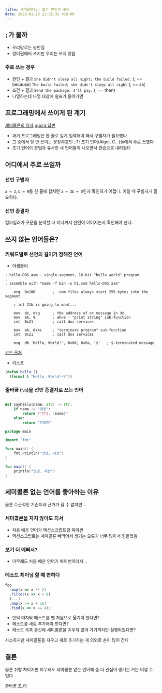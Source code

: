 ```yaml
---
title: 세미콜론(;) 없는 언어가 좋아
date: 2022-01-23 21:31:31 +09:00
---
```


## `;`가 몰까

- 우리말로는 쌍반점
- 영어권에써 쓰지만 우리는 쓰지 않음

### 주로 쓰는 경우
- 원인 + 결과
`She didn't sleep all night; the build failed.` (; == because)
`The build failed; she didn't sleep all night` (; == so)
- 조건 + 결과
`Send the package; I'll pay.` (; == then)
- 나열하는데 나열 대상에 쉼표가 들어가면

## 프로그래밍에서 쓰이게 된 계기
[세미콜론의 역사](https://betterprogramming.pub/a-brief-history-of-the-8efda9dde2b8)
[quora 답변](https://stackoverflow.com/questions/4701137/why-do-some-languages-need-semicolons)

- 과거 프로그래밍은 한 줄로 길게 입력해야 해서 구별자가 필요했다
- 그 중에서 잘 안 쓰이는 문장부호인 `;`가 초기 언어(Algol, C...)들에서 주로 쓰였다
- 초기 언어의 문법과 유사한 새 언어들이 나오면서 관습으로 내려왔다

## 어디에서 주로 쓰일까

### 선언 구별자
`a = 3`, `b = 0`를 한 줄에 합치면 `a = 3b = 0`인지 확인하기 어렵다. 이럴 때 구별자가 필요하다.

### 선언 종결자
컴파일러가 구문을 분석할 때 어디까지 선언이 이어지는지 확인해야 한다.

## 쓰지 않는 언어들은?

### 키워드별로 선언의 길이가 정해진 언어

- 어셈블리
```x86asm
; hello-DOS.asm - single-segment, 16-bit "hello world" program
;
; assemble with "nasm -f bin -o hi.com hello-DOS.asm"

    org  0x100        ; .com files always start 256 bytes into the segment

    ; int 21h is going to want...

    mov  dx, msg      ; the address of or message in dx
    mov  ah, 9        ; ah=9 - "print string" sub-function
    int  0x21         ; call dos services

    mov  ah, 0x4c     ; "terminate program" sub-function
    int  0x21         ; call dos services

    msg  db 'Hello, World!', 0x0d, 0x0a, '$'   ; $-terminated message
```
[코드 출처](https://montcs.bloomu.edu/Information/LowLevel/Assembly/hello-asm.html)

- 리스프
```lisp
(defun hello ()
  (format t "Hello, World!~%"))
```

### 줄바꿈 (`\n`)을 선언 종결자로 쓰는 언어
```python

def sayhello(name: str) -> str:
    if name != "애옹":
        return f"안녕, {name}"
    else:
        return "으에엑"
```

```go
package main

import "fmt"

func main() {
	fmt.Println("안녕, 세상")
}
```

```kotlin
fun main() {
    println("안녕, 세상")
}
```

## 세미콜론 없는 언어를 좋아하는 이유
물론 주관적인 기준이라 근거가 될 수 없지만...

### 세미콜론을 치지 않아도 되서
- 처음 배운 언어가 액션스크립트랑 파이썬
- 액션스크립트는 세미콜론 빼먹어서 생기는 오류가 너무 많아서 힘들었음

### 보기 더 예뻐서?
- 아무래도 처음 배운 언어가 파이썬이라서...

### 메소드 체이닝 할 때 편하다
```js
foo
  .map(x => x ** 2)
  .filter(x => x > 6)
  (...)
  .map(x => x + 16)
  .find(x => x == 4);
```
- 만약 마지막 메소드를 맨 처음으로 옮겨야 한다면?
- 메소드를 새로 추가해야 한다면?
- 메소드 목록 중간에 세미콜론을 지우지 않아 거기까지만 실행되었다면?

사소하지만 세미콜론을 지우고 새로 추가하는 게 의외로 손이 많이 간다

## 결론
물론 취향 차이지만 아무래도 세미콜론 없는 언어에 좀 더 관심이 생기는 거는 어쩔 수 업다

줄바꿈 조.아